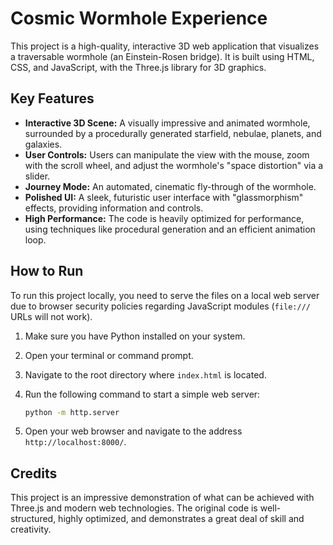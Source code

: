 # Cosmic Wormhole Experience

This project is a high-quality, interactive 3D web application that visualizes a traversable wormhole (an Einstein-Rosen bridge). It is built using HTML, CSS, and JavaScript, with the Three.js library for 3D graphics.

## Key Features

- **Interactive 3D Scene:** A visually impressive and animated wormhole, surrounded by a procedurally generated starfield, nebulae, planets, and galaxies.
- **User Controls:** Users can manipulate the view with the mouse, zoom with the scroll wheel, and adjust the wormhole's "space distortion" via a slider.
- **Journey Mode:** An automated, cinematic fly-through of the wormhole.
- **Polished UI:** A sleek, futuristic user interface with "glassmorphism" effects, providing information and controls.
- **High Performance:** The code is heavily optimized for performance, using techniques like procedural generation and an efficient animation loop.

## How to Run

To run this project locally, you need to serve the files on a local web server due to browser security policies regarding JavaScript modules (`file:///` URLs will not work).

1.  Make sure you have Python installed on your system.
2.  Open your terminal or command prompt.
3.  Navigate to the root directory where `index.html` is located.
4.  Run the following command to start a simple web server:

    ```bash
    python -m http.server
    ```

5.  Open your web browser and navigate to the address `http://localhost:8000/`.

## Credits

This project is an impressive demonstration of what can be achieved with Three.js and modern web technologies. The original code is well-structured, highly optimized, and demonstrates a great deal of skill and creativity.
